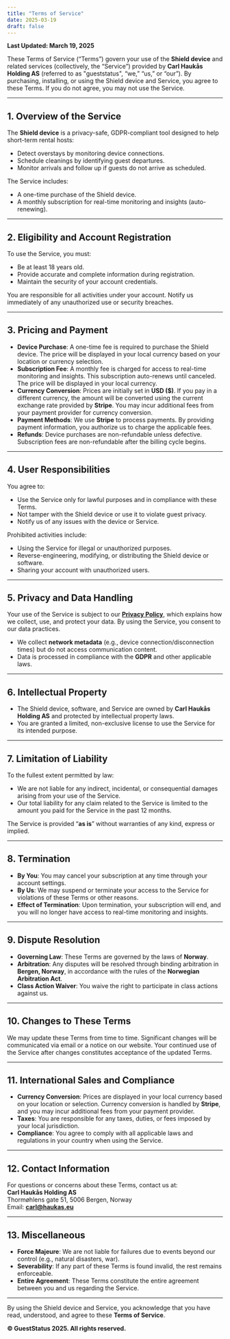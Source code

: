 ```yaml
---
title: "Terms of Service"
date: 2025-03-19
draft: false
---
```

**Last Updated: March 19, 2025**  

These Terms of Service (“Terms”) govern your use of the **Shield device** and related services (collectively, the “Service”) provided by **Carl Haukås Holding AS** (referred to as "gueststatus", “we,” “us,” or “our”). By purchasing, installing, or using the Shield device and Service, you agree to these Terms. If you do not agree, you may not use the Service.  

---

## 1. Overview of the Service  
The **Shield device** is a privacy-safe, GDPR-compliant tool designed to help short-term rental hosts:  
- Detect overstays by monitoring device connections.  
- Schedule cleanings by identifying guest departures.  
- Monitor arrivals and follow up if guests do not arrive as scheduled.  

The Service includes:  
- A one-time purchase of the Shield device.  
- A monthly subscription for real-time monitoring and insights (auto-renewing).  

---

## 2. Eligibility and Account Registration  
To use the Service, you must:  
- Be at least 18 years old.  
- Provide accurate and complete information during registration.  
- Maintain the security of your account credentials.  

You are responsible for all activities under your account. Notify us immediately of any unauthorized use or security breaches.  

---

## 3. Pricing and Payment  
- **Device Purchase**: A one-time fee is required to purchase the Shield device. The price will be displayed in your local currency based on your location or currency selection.  
- **Subscription Fee**: A monthly fee is charged for access to real-time monitoring and insights. This subscription auto-renews until canceled. The price will be displayed in your local currency.  
- **Currency Conversion**: Prices are initially set in **USD ($)**. If you pay in a different currency, the amount will be converted using the current exchange rate provided by **Stripe**. You may incur additional fees from your payment provider for currency conversion.  
- **Payment Methods**: We use **Stripe** to process payments. By providing payment information, you authorize us to charge the applicable fees.  
- **Refunds**: Device purchases are non-refundable unless defective. Subscription fees are non-refundable after the billing cycle begins.  

---

## 4. User Responsibilities  
You agree to:  
- Use the Service only for lawful purposes and in compliance with these Terms.  
- Not tamper with the Shield device or use it to violate guest privacy.  
- Notify us of any issues with the device or Service.  

Prohibited activities include:  
- Using the Service for illegal or unauthorized purposes.  
- Reverse-engineering, modifying, or distributing the Shield device or software.  
- Sharing your account with unauthorized users.  

---

## 5. Privacy and Data Handling  
Your use of the Service is subject to our [**Privacy Policy**](/privacy-policy/), which explains how we collect, use, and protect your data. By using the Service, you consent to our data practices.  
- We collect **network metadata** (e.g., device connection/disconnection times) but do not access communication content.  
- Data is processed in compliance with the **GDPR** and other applicable laws.  

---

## 6. Intellectual Property  
- The Shield device, software, and Service are owned by **Carl Haukås Holding AS** and protected by intellectual property laws.  
- You are granted a limited, non-exclusive license to use the Service for its intended purpose.  

---

## 7. Limitation of Liability  
To the fullest extent permitted by law:  
- We are not liable for any indirect, incidental, or consequential damages arising from your use of the Service.  
- Our total liability for any claim related to the Service is limited to the amount you paid for the Service in the past 12 months.  

The Service is provided “**as is**” without warranties of any kind, express or implied.  

---

## 8. Termination  
- **By You**: You may cancel your subscription at any time through your account settings.  
- **By Us**: We may suspend or terminate your access to the Service for violations of these Terms or other reasons.  
- **Effect of Termination**: Upon termination, your subscription will end, and you will no longer have access to real-time monitoring and insights.  

---

## 9. Dispute Resolution  
- **Governing Law**: These Terms are governed by the laws of **Norway**.  
- **Arbitration**: Any disputes will be resolved through binding arbitration in **Bergen, Norway**, in accordance with the rules of the **Norwegian Arbitration Act**.  
- **Class Action Waiver**: You waive the right to participate in class actions against us.  

---

## 10. Changes to These Terms  
We may update these Terms from time to time. Significant changes will be communicated via email or a notice on our website. Your continued use of the Service after changes constitutes acceptance of the updated Terms.  

---

## 11. International Sales and Compliance  
- **Currency Conversion**: Prices are displayed in your local currency based on your location or selection. Currency conversion is handled by **Stripe**, and you may incur additional fees from your payment provider.  
- **Taxes**: You are responsible for any taxes, duties, or fees imposed by your local jurisdiction.  
- **Compliance**: You agree to comply with all applicable laws and regulations in your country when using the Service.  

---

## 12. Contact Information  
For questions or concerns about these Terms, contact us at:  
**Carl Haukås Holding AS**  
Thormøhlens gate 51, 5006 Bergen, Norway  
Email: **carl@haukas.eu**  

---

## 13. Miscellaneous  
- **Force Majeure**: We are not liable for failures due to events beyond our control (e.g., natural disasters, war).  
- **Severability**: If any part of these Terms is found invalid, the rest remains enforceable.  
- **Entire Agreement**: These Terms constitute the entire agreement between you and us regarding the Service.  

---

By using the Shield device and Service, you acknowledge that you have read, understood, and agree to these **Terms of Service**.  

**© GuestStatus 2025. All rights reserved.**  